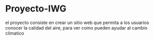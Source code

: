 # Proyecto-IWG
el proyecto consiste en crear un sitio web que permita a los usuarios conocer la calidad del aire, para ver como pueden ayudar al cambio climatico

